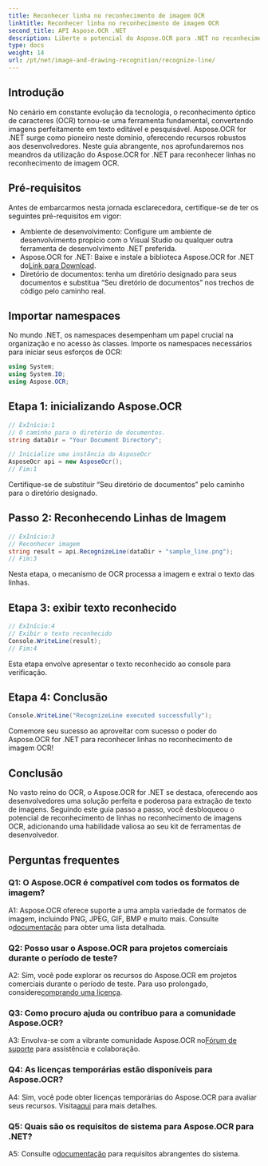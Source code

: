 ```yaml
---
title: Reconhecer linha no reconhecimento de imagem OCR
linktitle: Reconhecer linha no reconhecimento de imagem OCR
second_title: API Aspose.OCR .NET
description: Liberte o potencial do Aspose.OCR para .NET no reconhecimento de linhas no reconhecimento de imagens OCR. Um guia do desenvolvedor para extração perfeita de texto de imagens.
type: docs
weight: 14
url: /pt/net/image-and-drawing-recognition/recognize-line/
---
```

## Introdução

No cenário em constante evolução da tecnologia, o reconhecimento óptico de caracteres (OCR) tornou-se uma ferramenta fundamental, convertendo imagens perfeitamente em texto editável e pesquisável. Aspose.OCR for .NET surge como pioneiro neste domínio, oferecendo recursos robustos aos desenvolvedores. Neste guia abrangente, nos aprofundaremos nos meandros da utilização do Aspose.OCR for .NET para reconhecer linhas no reconhecimento de imagem OCR.

## Pré-requisitos

Antes de embarcarmos nesta jornada esclarecedora, certifique-se de ter os seguintes pré-requisitos em vigor:

- Ambiente de desenvolvimento: Configure um ambiente de desenvolvimento propício com o Visual Studio ou qualquer outra ferramenta de desenvolvimento .NET preferida.
-  Aspose.OCR for .NET: Baixe e instale a biblioteca Aspose.OCR for .NET do[Link para Download](https://releases.aspose.com/ocr/net/).
- Diretório de documentos: tenha um diretório designado para seus documentos e substitua “Seu diretório de documentos” nos trechos de código pelo caminho real.

## Importar namespaces

No mundo .NET, os namespaces desempenham um papel crucial na organização e no acesso às classes. Importe os namespaces necessários para iniciar seus esforços de OCR:

```csharp
using System;
using System.IO;
using Aspose.OCR;
```

## Etapa 1: inicializando Aspose.OCR

```csharp
// ExInício:1
// O caminho para o diretório de documentos.
string dataDir = "Your Document Directory";

// Inicialize uma instância do AsposeOcr
AsposeOcr api = new AsposeOcr();
// Fim:1
```

Certifique-se de substituir “Seu diretório de documentos” pelo caminho para o diretório designado.

## Passo 2: Reconhecendo Linhas de Imagem

```csharp
// ExInício:3
// Reconhecer imagem
string result = api.RecognizeLine(dataDir + "sample_line.png");
// Fim:3
```

Nesta etapa, o mecanismo de OCR processa a imagem e extrai o texto das linhas.

## Etapa 3: exibir texto reconhecido

```csharp
// ExInício:4
// Exibir o texto reconhecido
Console.WriteLine(result);
// Fim:4
```

Esta etapa envolve apresentar o texto reconhecido ao console para verificação.

## Etapa 4: Conclusão

```csharp
Console.WriteLine("RecognizeLine executed successfully");
```

Comemore seu sucesso ao aproveitar com sucesso o poder do Aspose.OCR for .NET para reconhecer linhas no reconhecimento de imagem OCR!

## Conclusão

No vasto reino do OCR, o Aspose.OCR for .NET se destaca, oferecendo aos desenvolvedores uma solução perfeita e poderosa para extração de texto de imagens. Seguindo este guia passo a passo, você desbloqueou o potencial de reconhecimento de linhas no reconhecimento de imagens OCR, adicionando uma habilidade valiosa ao seu kit de ferramentas de desenvolvedor.

## Perguntas frequentes

### Q1: O Aspose.OCR é compatível com todos os formatos de imagem?

 A1: Aspose.OCR oferece suporte a uma ampla variedade de formatos de imagem, incluindo PNG, JPEG, GIF, BMP e muito mais. Consulte o[documentação](https://reference.aspose.com/ocr/net/) para obter uma lista detalhada.

### Q2: Posso usar o Aspose.OCR para projetos comerciais durante o período de teste?

 A2: Sim, você pode explorar os recursos do Aspose.OCR em projetos comerciais durante o período de teste. Para uso prolongado, considere[comprando uma licença](https://purchase.aspose.com/buy).

### Q3: Como procuro ajuda ou contribuo para a comunidade Aspose.OCR?

 A3: Envolva-se com a vibrante comunidade Aspose.OCR no[Fórum de suporte](https://forum.aspose.com/c/ocr/16) para assistência e colaboração.

### Q4: As licenças temporárias estão disponíveis para Aspose.OCR?

A4: Sim, você pode obter licenças temporárias do Aspose.OCR para avaliar seus recursos. Visita[aqui](https://purchase.aspose.com/temporary-license/) para mais detalhes.

### Q5: Quais são os requisitos de sistema para Aspose.OCR para .NET?

 A5: Consulte o[documentação](https://reference.aspose.com/ocr/net/) para requisitos abrangentes do sistema.